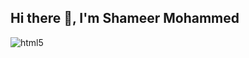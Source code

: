 ## Hi there 👋, I'm Shameer Mohammed

  <img alt="html5" src="https://img.shields.io/badge/-HTML5-E34F26?style=flat-square&logo=html5&logoColor=white" />
<!--
**shameermohammed/shameermohammed** is a ✨ _special_ ✨ repository because its `README.md` (this file) appears on your GitHub profile Test.

Here are some ideas to get you started:

- 🔭 I’m currently working on ...
- 🌱 I’m currently learning ...
- 👯 I’m looking to collaborate on ...
- 🤔 I’m looking for help with ...
- 💬 Ask me about ...
- 📫 How to reach me: ...
- 😄 Pronouns: ...
- ⚡ Fun fact: ...
  -->
